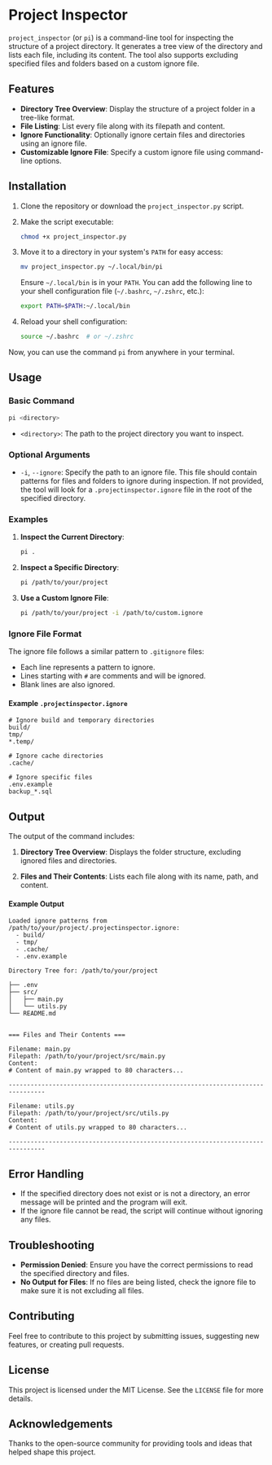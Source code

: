 # Project Inspector

`project_inspector` (or `pi`) is a command-line tool for inspecting the structure of a project directory. It generates a tree view of the directory and lists each file, including its content. The tool also supports excluding specified files and folders based on a custom ignore file.

## Features

- **Directory Tree Overview**: Display the structure of a project folder in a tree-like format.
- **File Listing**: List every file along with its filepath and content.
- **Ignore Functionality**: Optionally ignore certain files and directories using an ignore file.
- **Customizable Ignore File**: Specify a custom ignore file using command-line options.

## Installation

1. Clone the repository or download the `project_inspector.py` script.

2. Make the script executable:

   ```bash
   chmod +x project_inspector.py
   ```

3. Move it to a directory in your system's `PATH` for easy access:

   ```bash
   mv project_inspector.py ~/.local/bin/pi
   ```

   Ensure `~/.local/bin` is in your `PATH`. You can add the following line to your shell configuration file (`~/.bashrc`, `~/.zshrc`, etc.):

   ```bash
   export PATH=$PATH:~/.local/bin
   ```

4. Reload your shell configuration:

   ```bash
   source ~/.bashrc  # or ~/.zshrc
   ```

Now, you can use the command `pi` from anywhere in your terminal.

## Usage

### Basic Command

```bash
pi <directory>
```

- `<directory>`: The path to the project directory you want to inspect.

### Optional Arguments

- `-i`, `--ignore`: Specify the path to an ignore file. This file should contain patterns for files and folders to ignore during inspection. If not provided, the tool will look for a `.projectinspector.ignore` file in the root of the specified directory.

### Examples

1. **Inspect the Current Directory**:

   ```bash
   pi .
   ```

2. **Inspect a Specific Directory**:

   ```bash
   pi /path/to/your/project
   ```

3. **Use a Custom Ignore File**:

   ```bash
   pi /path/to/your/project -i /path/to/custom.ignore
   ```

### Ignore File Format

The ignore file follows a similar pattern to `.gitignore` files:

- Each line represents a pattern to ignore.
- Lines starting with `#` are comments and will be ignored.
- Blank lines are also ignored.

#### Example `.projectinspector.ignore`

```
# Ignore build and temporary directories
build/
tmp/
*.temp/

# Ignore cache directories
.cache/

# Ignore specific files
.env.example
backup_*.sql
```

## Output

The output of the command includes:

1. **Directory Tree Overview**: Displays the folder structure, excluding ignored files and directories.

2. **Files and Their Contents**: Lists each file along with its name, path, and content.

#### Example Output

```
Loaded ignore patterns from /path/to/your/project/.projectinspector.ignore:
  - build/
  - tmp/
  - .cache/
  - .env.example

Directory Tree for: /path/to/your/project

├── .env
├── src/
│   ├── main.py
│   └── utils.py
└── README.md


=== Files and Their Contents ===

Filename: main.py
Filepath: /path/to/your/project/src/main.py
Content:
# Content of main.py wrapped to 80 characters...

--------------------------------------------------------------------------------

Filename: utils.py
Filepath: /path/to/your/project/src/utils.py
Content:
# Content of utils.py wrapped to 80 characters...

--------------------------------------------------------------------------------
```

## Error Handling

- If the specified directory does not exist or is not a directory, an error message will be printed and the program will exit.
- If the ignore file cannot be read, the script will continue without ignoring any files.

## Troubleshooting

- **Permission Denied**: Ensure you have the correct permissions to read the specified directory and files.
- **No Output for Files**: If no files are being listed, check the ignore file to make sure it is not excluding all files.

## Contributing

Feel free to contribute to this project by submitting issues, suggesting new features, or creating pull requests.

## License

This project is licensed under the MIT License. See the `LICENSE` file for more details.

## Acknowledgements

Thanks to the open-source community for providing tools and ideas that helped shape this project.
